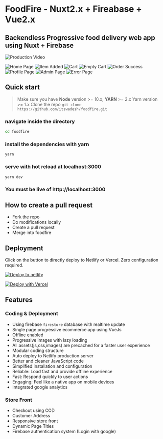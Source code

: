 # FoodFire - Nuxt2.x + Fireabase + Vue2.x

## Backendless Progressive food delivery web app using Nuxt + Firebase

<img src="https://i.imgur.com/v2B8eeD.gif" title="Production Video"/>

![Home Page](https://github.com/itswadesh/foodfire/blob/master/static/screenshots/index.jpg?raw=true)
![Item Added](https://github.com/itswadesh/foodfire/blob/master/static/screenshots/item-added.jpg?raw=true)
![Cart](https://github.com/itswadesh/foodfire/blob/master/static/screenshots/cart.jpg?raw=true)
![Empty Cart](https://github.com/itswadesh/foodfire/blob/master/static/screenshots/empty.jpg?raw=true)
![Order Success](https://github.com/itswadesh/foodfire/blob/master/static/screenshots/success.jpg?raw=true)
![Profile Page](https://github.com/itswadesh/foodfire/blob/master/static/screenshots/profile.jpg?raw=true)
![Admin Page](https://github.com/itswadesh/foodfire/blob/master/static/screenshots/admin.jpg?raw=true)
![Error Page](https://github.com/itswadesh/foodfire/blob/master/static/screenshots/error.jpg?raw=true)

## Quick start

> Make sure you have **Node** version >= 10.x, **YARN** >= 2.x
> Yarn version >= 1.x
> Clone the repo
> `git clone https://github.com/itswadesh/foodfire.git`

### navigate inside the directory

```bash
cd foodfire
```

### install the dependencies with yarn

`yarn`

### serve with hot reload at localhost:3000

`yarn dev`

### You must be live of http://localhost:3000

## How to create a pull request

- Fork the repo
- Do modifications locally
- Create a pull request
- Merge into foodfire

## Deployment

Click on the button to directly deploy to Netlify or Vercel. Zero configuration required.

<a href="https://app.netlify.com/start/deploy?repository=https://github.com/itswadesh/foodfire" aria-label="Click to deploy into netlify">
<img src="https://www.netlify.com/img/deploy/button.svg" alt="Deploy to netlify">
</a>

[![Deploy with Vercel](https://vercel.com/button)](https://vercel.com/new/clone?repository-url=https%3A%2F%2Fgithub.com%2Fitswadesh%2Ffoodfire&demo-title=Foodfire)

## Features

### Coding & Deployment

- Using firebase `firestore` database with realtime update
- Single page progressive ecommerce app using VueJs
- Offline enabled
- Progressive images with lazy loading
- All assets(js,css,images) are precached for a faster user experience
- Modular coding structure
- Auto deploy to Netlify production server
- Better and cleaner JavaScript code
- Simplified installation and configuration
- Reliable: Load fast and provide offline experience
- Fast: Respond quickly to user actions
- Engaging: Feel like a native app on mobile devices
- Integrated google analytics

### Store Front

- Checkout using COD
- Customer Address
- Responsive store front
- Dynamic Page Titles
- Firebase authentication system (Login with google)

